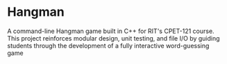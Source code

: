 # Hangman
A command-line Hangman game built in C++ for RIT's CPET-121 course. This project reinforces modular design, unit testing, and file I/O by guiding students through the development of a fully interactive word-guessing game
